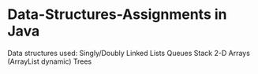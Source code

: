 # Data-Structures-Assignments in Java
Data structures used:
Singly/Doubly Linked Lists
Queues
Stack
2-D Arrays (ArrayList dynamic)
Trees

